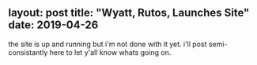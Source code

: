 layout: post
title: "Wyatt, Rutos, Launches Site"
date: 2019-04-26
---

the site is up and running but i'm not done with it yet. i'll post semi-consistantly here to let y'all know whats going on.
